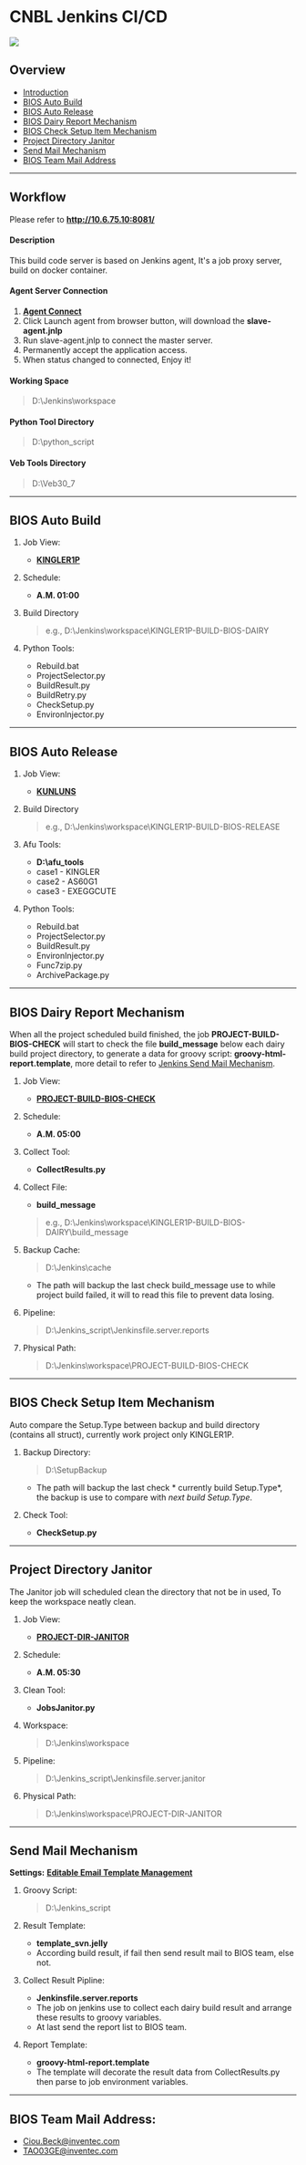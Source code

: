CNBL Jenkins CI/CD
==================
![](https://upload.wikimedia.org/wikipedia/commons/thumb/e/e3/Jenkins_logo_with_title.svg/640px-Jenkins_logo_with_title.svg.png)
## Overview
 - [Introduction](#workflow)
 - [BIOS Auto Build](#build)
 - [BIOS Auto Release](#release)
 - [BIOS Dairy Report Mechanism](#report)
 - [BIOS Check Setup Item Mechanism](#setup)
 - [Project Directory Janitor](#janitor)
 - [Send Mail Mechanism](#mail)
 - [BIOS Team Mail Address](#address)

---
## Workflow
Please refer to **http://10.6.75.10:8081/**

#### Description
This build code server is based on Jenkins agent,
It's a job proxy server, build on docker container.

#### Agent Server Connection
1.  **[Agent Connect](http://10.6.75.10:8081/computer/WIN-BUILD-CODE-SERVER/)**
2.  Click Launch agent from browser button, will download the **slave-agent.jnlp**
3.  Run slave-agent.jnlp to connect the master server.
4.  Permanently accept the application access.
5.  When status changed to connected, Enjoy it!

#### Working Space
> D:\Jenkins\workspace

#### Python Tool Directory
> D:\python_script

#### Veb Tools Directory
> D:\Veb30_7

---

## BIOS Auto Build
<a name="build"/>

1.  Job View:
     - **[KINGLER1P](http://10.6.75.10:8081/view/KINGLER-1P "KINGLER1P")**

2.  Schedule:
     - **A.M. 01:00**

3.  Build Directory
     > e.g., D:\Jenkins\workspace\KINGLER1P-BUILD-BIOS-DAIRY

4.  Python Tools:
    - Rebuild.bat
    - ProjectSelector.py
    - BuildResult.py
    - BuildRetry.py
    - CheckSetup.py
    - EnvironInjector.py

---

## BIOS Auto Release
<a name="release"/>

1.  Job View:
     - **[KUNLUNS](http://10.6.75.10:8081/job/KUNLUNS-BUILD-BIOS-RELEASE/ "KUNLUNS")**

2.  Build Directory
     > e.g., D:\Jenkins\workspace\KINGLER1P-BUILD-BIOS-RELEASE

3.  Afu Tools:
     - **D:\afu_tools**
     - case1 - KINGLER
     - case2 - AS60G1
     - case3 - EXEGGCUTE

4.  Python Tools:
    - Rebuild.bat
    - ProjectSelector.py
    - BuildResult.py
    - EnvironInjector.py
    - Func7zip.py
    - ArchivePackage.py

---

## BIOS Dairy Report Mechanism
When all the project scheduled build finished, the job **PROJECT-BUILD-BIOS-CHECK** will start to check the
file **build_message** below each dairy build project directory, to generate a data for groovy script:
**groovy-html-report.template**, more detail to refer to [Jenkins Send Mail Mechanism](#mail).
<a name="report"/>
1.  Job View:
     - **[PROJECT-BUILD-BIOS-CHECK](http://10.6.75.10:8081/job/PROJECT-BUILD-BIOS-CHECK/ "CHECK")**

2.  Schedule:
     - **A.M. 05:00**

3.  Collect Tool:
     - **CollectResults.py**

4.  Collect File:
     - **build_message**
     > e.g., D:\Jenkins\workspace\KINGLER1P-BUILD-BIOS-DAIRY\build_message

5.  Backup Cache:
     > D:\Jenkins\cache
     - The path will backup the last check build_message use to while project build failed, it will to read this file to prevent data losing.

6.  Pipeline:
    > D:\Jenkins_script\Jenkinsfile.server.reports

7.  Physical Path:
    > D:\Jenkins\workspace\PROJECT-BUILD-BIOS-CHECK

---

## BIOS Check Setup Item Mechanism
Auto compare the Setup.Type between backup and build directory (contains all struct), currently work project only KINGLER1P.
<a name="setup"/>
1.  Backup Directory:
     > D:\SetupBackup
     - The path will backup the last check * currently build Setup.Type*, the backup is use to compare with *next build Setup.Type*.

2.  Check Tool:
    - **CheckSetup.py**

---

## Project Directory Janitor
The Janitor job will scheduled clean the directory that not be in used, To keep the workspace neatly clean.
<a name="janitor"/>
1.  Job View:
    - **[PROJECT-DIR-JANITOR](http://10.6.75.10:8081/job/PROJECT-DIR-JANITOR/ "CLEAN")**

2.  Schedule:
    - **A.M. 05:30**

3.  Clean Tool:
    - **JobsJanitor.py**

4.  Workspace:
    > D:\Jenkins\workspace

5.  Pipeline:
    > D:\Jenkins_script\Jenkinsfile.server.janitor

6.  Physical Path:
    > D:\Jenkins\workspace\PROJECT-DIR-JANITOR

---

## Send Mail Mechanism
**Settings:**
**[Editable Email Template Management](http://10.6.75.10:8081/emailexttemplates/)**
<a name="mail"/>
1.  Groovy Script:
    > D:\Jenkins_script

2.  Result Template:
    - **template_svn.jelly**
    - According build result, if fail then send result mail to BIOS team, else not.

3.  Collect Result Pipline:
    - **Jenkinsfile.server.reports**
    - The job on jenkins use to collect each dairy build result and arrange these results to groovy variables.
    - At last send the report list to BIOS team.
    
4.  Report Template:
    - **groovy-html-report.template**
    - The template will decorate the result data from CollectResults.py then parse to job environment variables.

---

## BIOS Team Mail Address:

 - Ciou.Beck@inventec.com
 - TAO03GE@inventec.com
<a name="address"/>
